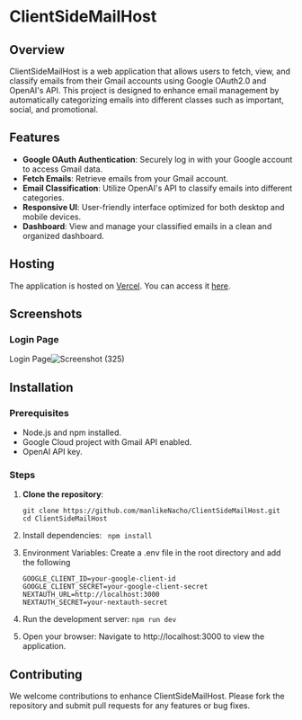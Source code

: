# ClientSideMailHost

## Overview

ClientSideMailHost is a web application that allows users to fetch, view, and classify emails from their Gmail accounts using Google OAuth2.0 and OpenAI's API. This project is designed to enhance email management by automatically categorizing emails into different classes such as important, social, and promotional.

## Features

- **Google OAuth Authentication**: Securely log in with your Google account to access Gmail data.
- **Fetch Emails**: Retrieve emails from your Gmail account.
- **Email Classification**: Utilize OpenAI's API to classify emails into different categories.
- **Responsive UI**: User-friendly interface optimized for both desktop and mobile devices.
- **Dashboard**: View and manage your classified emails in a clean and organized dashboard.

## Hosting

The application is hosted on [Vercel](https://vercel.com/). You can access it [here](https://client-side-mail-host-git-main-iheanacho-emmas-projects.vercel.app).

## Screenshots

### Login Page
Login Page![Screenshot (325)](https://github.com/manlikeNacho/ClientSideMailHost/assets/73090335/a6f3cbd1-7404-46f6-8cec-e4dcd649e517)


## Installation

### Prerequisites

- Node.js and npm installed.
- Google Cloud project with Gmail API enabled.
- OpenAI API key.

### Steps

1. **Clone the repository**:
   ```
   git clone https://github.com/manlikeNacho/ClientSideMailHost.git
   cd ClientSideMailHost
   
   ```
2. Install dependencies:
    ` npm install`
3. Environment Variables:
    Create a .env file in the root directory and add the following
    ```
    GOOGLE_CLIENT_ID=your-google-client-id
    GOOGLE_CLIENT_SECRET=your-google-client-secret
    NEXTAUTH_URL=http://localhost:3000
    NEXTAUTH_SECRET=your-nextauth-secret
    ```
4. Run the development server:
`npm run dev`

5. Open your browser:
Navigate to http://localhost:3000 to view the application.

## Contributing
We welcome contributions to enhance ClientSideMailHost. Please fork the repository and submit pull requests for any features or bug fixes.
